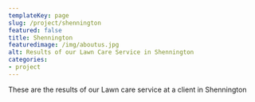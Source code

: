 ```yaml
---
templateKey: page
slug: /project/shennington
featured: false
title: Shennington
featuredimage: /img/aboutus.jpg
alt: Results of our Lawn Care Service in Shennington
categories:
- project
---
```

These are the results of our Lawn care service at a client in Shennington


